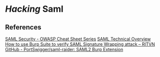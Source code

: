 # *Hacking* Saml

## References
[SAML Security - OWASP Cheat Sheet Series](https://cheatsheetseries.owasp.org/cheatsheets/SAML_Security_Cheat_Sheet.html)
[SAML Technical Overview](https://www.oasis-open.org/committees/download.php/11511/sstc-saml-tech-overview-2.0-draft-03.pdf)
[How to use Burp Suite to verify SAML Signature Wrapping attack – RITVN](https://ritvn.com/how-to-use-burp-suite-to-verify-saml-signature-wrapping-attack/)
[GitHub - PortSwigger/saml-raider: SAML2 Burp Extension](https://github.com/portswigger/saml-raider)
